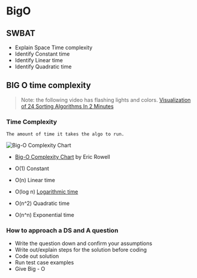 # BigO
## SWBAT
- Explain Space Time complexity 
- Identify Constant time
- Identify Linear time
- Identify Quadratic time


## BIG O time complexity 
>Note: the following video has flashing lights and colors. 
[Visualization of 24 Sorting Algorithms In 2 Minutes](https://www.youtube.com/watch?v=BeoCbJPuvSE)

### Time Complexity 
    The amount of time it takes the algo to run.

![Big-O Complexity Chart](https://miro.medium.com/max/1200/1*5ZLci3SuR0zM_QlZOADv8Q.jpeg)
- [Big-O Complexity Chart](http://bigocheatsheet.com/) by Eric Rowell

 - O(1) Constant 
 - O(n) Linear time
 - O(log n) [Logarithmic time](https://www.youtube.com/watch?v=M4ubFru2O80) 
 - O(n^2) Quadratic time 
 - O(n^n) Exponential time

 

 ### How to approach a DS and A question

 - Write the question down and confirm your assumptions  
 - Write out/explain steps for the solution before coding 
 - Code out solution 
 - Run test case examples 
 - Give Big - O
